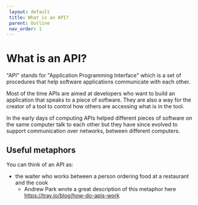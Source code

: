 ```yaml
---
 layout: default
 title: What is an API?
 parent: Outline
 nav_order: 1
---
```

# What is an API?

"API" stands for "Application Programming Interface" which is a set of procedures that help software applications communicate with each other.

Most of the time APIs are aimed at developers who want to build an application that speaks to a piece of software. They are also a way for the creator of a tool to control how others are accessing what is in the tool.

In the early days of computing APIs helped different pieces of software on the same computer talk to each other but they have since evolved to support communication over networks, between different computers.

## Useful metaphors

You can think of an API as:

* the waiter who works between a person ordering food at a restaurant and the cook
  * Andrew Park wrote a great description of this metaphor here https://tray.io/blog/how-do-apis-work
